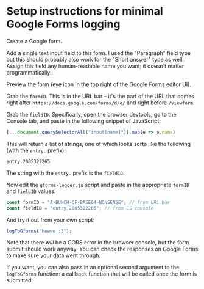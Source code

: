 # Setup instructions for minimal Google Forms logging

Create a Google form.

Add a single text input field to this form. I used the "Paragraph" field type but this should probably also work for the "Short answer" type as well. Assign this field any human-readable name you want; it doesn't matter programmatically.

Preview the form (eye icon in the top right of the Google Forms editor UI).

Grab the `formID`. This is in the URL bar – it's the part of the URL that comes right after `https://docs.google.com/forms/d/e/` and right before `/viewform`.

Grab the `fieldID`. Specifically, open the browser devtools, go to the Console tab, and paste in the following snippet of JavaScript:

```js
[...document.querySelectorAll("input[name]")].map(e => e.name)
```

This will return a list of strings, one of which looks sorta like the following (with the `entry.` prefix):

```
entry.2005322265
```

The string with the `entry.` prefix is the `fieldID`.

Now edit the `gforms-logger.js` script and paste in the appropriate `formID` and `fieldID` values:

```js
const formID = "A-BUNCH-OF-BASE64-NONSENSE"; // from URL bar
const fieldID = "entry.2005322265"; // from JS console
```

And try it out from your own script:

```js
logToGforms("hewwo :3");
```

Note that there _will_ be a CORS error in the browser console, but the form submit should work anyway. You can check the responses on Google Forms to make sure your data went through.

If you want, you can also pass in an optional second argument to the `logToGforms` function: a callback function that will be called once the form is submitted.
